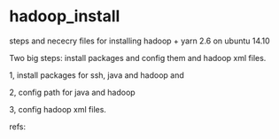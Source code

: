 # hadoop_install
steps and nececry files for installing hadoop + yarn 2.6 on ubuntu 14.10

Two big steps: install packages and config them and hadoop xml files.

1, install packages for ssh, java and hadoop and 


2, config path for java and hadoop

3, config hadoop xml files.

refs:

